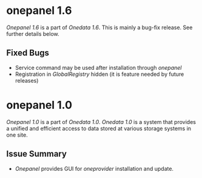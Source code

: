 onepanel 1.6
============

*Onepanel 1.6* is a part of *Onedata 1.6*. This is mainly a bug-fix release. See further details below.

Fixed Bugs
----------

* Service command may be used after installation through *onepanel*
* Registration in *GlobalRegistry* hidden (it is feature needed by future releases)

onepanel 1.0
============

*Onepanel 1.0* is a part of *Onedata 1.0*. *Onedata 1.0* is a system that provides a unified and efficient access to
data stored at various storage systems in one site.

Issue Summary
-------------

* *Onepanel* provides GUI for *oneprovider* installation and update.

